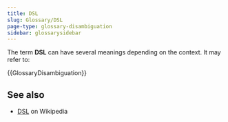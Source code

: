 ```yaml
---
title: DSL
slug: Glossary/DSL
page-type: glossary-disambiguation
sidebar: glossarysidebar
---
```



The term **DSL** can have several meanings depending on the context. It may refer to:

{{GlossaryDisambiguation}}

## See also

- [DSL](<https://en.wikipedia.org/wiki/DSL_(disambiguation)>) on Wikipedia
